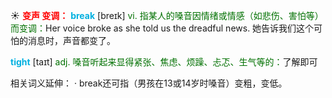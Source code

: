 ☀ <font color="red">**变声 变调：**</font>
<font color="sky blue">**break**</font> [breɪk] 
<font color="rgb(227, 108, 9)">vi. 指某人的嗓音因情绪或情感（如悲伤、害怕等）而变调：</font>Her voice broke as she told us the dreadful news. 她告诉我们这个可怕的消息时，声音都变了。

<font color="sky blue">**tight**</font> [taɪt] 
<font color="rgb(227, 108, 9)">adj. 嗓音听起来显得紧张、焦虑、烦躁、忐忑、生气等的：</font>了解即可

相关词义延伸：
· break还可指（男孩在13或14岁时嗓音）变粗，变低。
